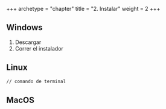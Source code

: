 +++
archetype = "chapter"
title = "2. Instalar"
weight = 2
+++

## Windows
1. Descargar
2. Correr el instalador

## Linux
```sh
// comando de terminal
```

## MacOS